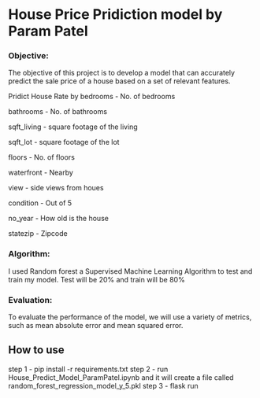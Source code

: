 # House Price Pridiction model by Param Patel

### Objective:
The objective of this project is to develop a model that can accurately predict the sale price of a house based on a set of relevant features.

Pridict House Rate by
bedrooms       - No. of bedrooms

bathrooms      - No. of bathrooms

sqft_living    - square footage of the living

sqft_lot       - square footage of the lot

floors         - No. of floors

waterfront     - Nearby

view           - side views from houes

condition      - Out of 5

no_year        - How old is the house

statezip       - Zipcode


### Algorithm: 
I used Random forest a Supervised Machine Learning Algorithm to test and train my model. Test will be 20% and train will be 80%

### Evaluation: 
To evaluate the performance of the model, we will use a variety of metrics, such as mean absolute error and mean squared error. 

## How to use
step 1 - pip install -r requirements.txt
step 2 - run House_Predict_Model_ParamPatel.ipynb and it will create a file called random_forest_regression_model_y_5.pkl
step 3 - flask run
